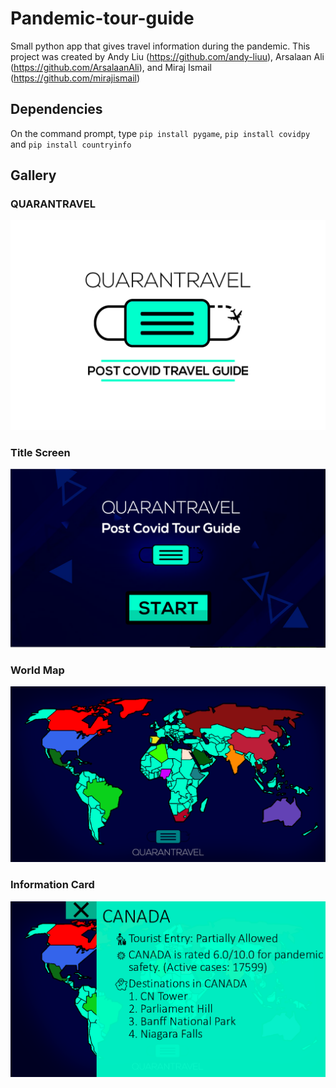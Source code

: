 # Pandemic-tour-guide
Small python app that gives travel information during the pandemic.
This project was created by Andy Liu (https://github.com/andy-liuu), Arsalaan Ali (https://github.com/ArsalaanAli), and Miraj Ismail (https://github.com/mirajismail)

## Dependencies
On the command prompt, type `pip install pygame`, `pip install covidpy` and `pip install countryinfo`

## Gallery

### QUARANTRAVEL
![Image of App Banner](https://github.com/andy-liuu/Pandemic-tour-guide/blob/main/Gallery/ProductBanner.png)

### Title Screen
![Image of Title Screen](https://github.com/andy-liuu/Pandemic-tour-guide/blob/main/Gallery/menuscreen.png)

### World Map
![Image of World Map](https://github.com/andy-liuu/Pandemic-tour-guide/blob/main/Gallery/worldview.png)

### Information Card
![Image of information card](https://github.com/andy-liuu/Pandemic-tour-guide/blob/main/Gallery/infocard.png)
